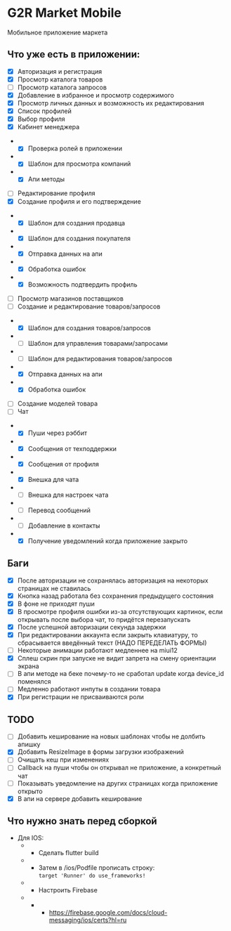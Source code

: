 # G2R Market Mobile

Мобильное приложение маркета

## Что уже есть в приложении:

- [x] Авторизация и регистрация
- [x] Просмотр каталога товаров
- [ ] Просмотр каталога запросов
- [x] Добавление в избранное и просмотр содержимого
- [x] Просмотр личных данных и возможность их редактирования
- [x] Список профилей
- [x] Выбор профиля
- [x] Кабинет менеджера
- - [x] Проверка ролей в приложении
- - [x] Шаблон для просмотра компаний
- - [x] Апи методы
- [ ] Редактирование профиля
- [x] Создание профиля и его подтверждение
- - [x] Шаблон для создания продавца
- - [x] Шаблон для создания покупателя
- - [x] Отправка данных на апи
- - [x] Обработка ошибок
- - [x] Возможность подтвердить профиль
- [ ] Просмотр магазинов поставщиков
- [ ] Создание и редактирование товаров/запросов
- - [x] Шаблон для создания товаров/запросов
- - [ ] Шаблон для управления товарами/запросами
- - [ ] Шаблон для редактирования товаров/запросов
- - [x] Отправка данных на апи
- - [x] Обработка ошибок
- [ ] Создание моделей товара
- [ ] Чат
- - [x] Пуши через рэббит
- - [x] Сообщения от техподдержки
- - [x] Сообщения от профиля
- - [x] Внешка для чата
- - [ ] Внешка для настроек чата
- - [ ] Перевод сообщений
- - [ ] Добавление в контакты
- - [x] Получение уведомлений когда приложение закрыто

## Баги

- [x] После авторизации не сохранялась авторизация на некоторых страницах не ставилась
- [x] Кнопка назад работала без сохранения предыдущего состояния
- [x] В фоне не приходят пуши
- [x] В просмотре профиля ошибки из-за отсутствующих картинок, если открывать после выбора чат, то придётся перезапускать
- [x] После успешной авторизации секунда задержки
- [x] При редактировании аккаунта если закрыть клавиатуру, то сбрасывается введённый текст (НАДО ПЕРЕДЕЛАТЬ ФОРМЫ)
- [ ] Некоторые анимации работают медленнее на miui12
- [x] Сплеш скрин при запуске не видит запрета на смену ориентации экрана
- [ ] В апи методе на беке почему-то не сработал update когда device_id поменялся
- [ ] Медленно работают инпуты в создании товара
- [x] При регистрации не присваиваются роли 

## TODO
- [ ] Добавить кеширование на новых шаблонах чтобы не долбить апишку
- [x] Добавить ResizeImage в формы загрузки изображений
- [ ] Очищать кеш при изменениях
- [ ] Callback на пуши чтобы он открывал не приложение, а конкретный чат
- [ ] Показывать уведомление на других страницах когда приложение открыто
- [x] В апи на сервере добавить кеширование

## Что нужно знать перед сборкой

 - Для IOS:
   - - Сделать flutter build
   - - Затем в /ios/Podfile прописать строку: <br>
    `target 'Runner' do use_frameworks!`
   - - Настроить Firebase
   - - - https://firebase.google.com/docs/cloud-messaging/ios/certs?hl=ru